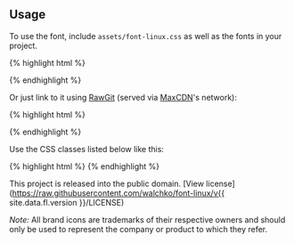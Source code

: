 
## Usage

To use the font, include `assets/font-linux.css` as well as the fonts in your project.

{% highlight html %}
<link href="/assets/stylesheets/font-linux.css" rel="stylesheet">
{% endhighlight %}

Or just link to it using [RawGit]("http://rawgit.com/") (served via [MaxCDN](http://www.maxcdn.com)'s network):

{% highlight html %}
<link href="https://cdn.rawgit.com/walchko/font-linux/v{{ site.data.fl.version }}/assets/font-linux.css" rel="stylesheet">
{% endhighlight %}

Use the CSS classes listed below like this:

{% highlight html %}
<i class="fl-archlinux"></i>
<i class="fl-archlinux fl-24"></i>
<i class="fl-archlinux fl-24" style="color:red"></i>
<i class="fl-archlinux" style="font-size:172px;color:red"></i>
{% endhighlight %}

This project is released into the public domain. [View license](https://raw.githubusercontent.com/walchko/font-linux/v{{ site.data.fl.version }}/LICENSE)

*Note:* All brand icons are trademarks of their respective owners and should only be used to represent the company or product to which they refer.
